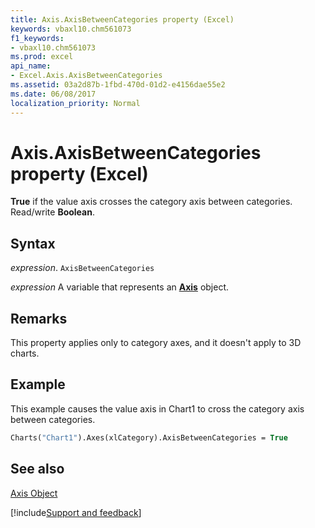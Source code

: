 ```yaml
---
title: Axis.AxisBetweenCategories property (Excel)
keywords: vbaxl10.chm561073
f1_keywords:
- vbaxl10.chm561073
ms.prod: excel
api_name:
- Excel.Axis.AxisBetweenCategories
ms.assetid: 03a2d87b-1fbd-470d-01d2-e4156dae55e2
ms.date: 06/08/2017
localization_priority: Normal
---
```



# Axis.AxisBetweenCategories property (Excel)

 **True** if the value axis crosses the category axis between categories. Read/write **Boolean**.


## Syntax

_expression_. `AxisBetweenCategories`

_expression_ A variable that represents an **[Axis](Excel.Axis(object).md)** object.


## Remarks

This property applies only to category axes, and it doesn't apply to 3D charts.


## Example

This example causes the value axis in Chart1 to cross the category axis between categories.


```vb
Charts("Chart1").Axes(xlCategory).AxisBetweenCategories = True
```


## See also


[Axis Object](Excel.Axis(object).md)

[!include[Support and feedback](~/includes/feedback-boilerplate.md)]